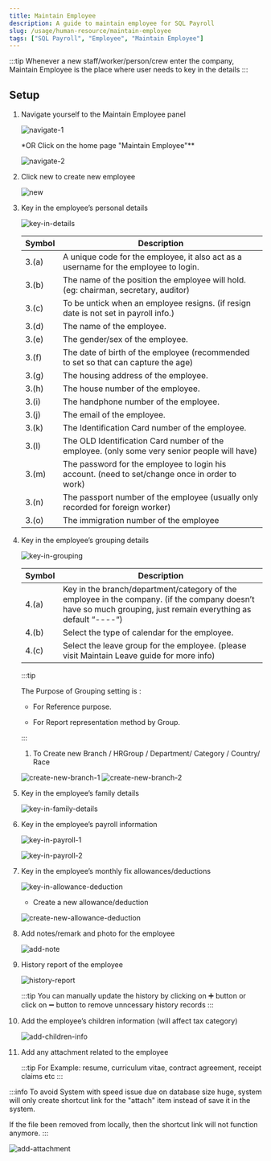 ```yaml
---
title: Maintain Employee
description: A guide to maintain employee for SQL Payroll
slug: /usage/human-resource/maintain-employee
tags: ["SQL Payroll", "Employee", "Maintain Employee"]
---
```


:::tip
Whenever a new staff/worker/person/crew enter the company, Maintain Employee is the place where user needs to key in the details
:::

## Setup

1. Navigate yourself to the Maintain Employee panel

   ![navigate-1](../../../static/img/usage/human-resource/maintain-employee/navigate-1.png)

   \*OR Click on the home page "Maintain Employee"\*\*

   ![navigate-2](../../../static/img/usage/human-resource/maintain-employee/navigate-2.png)

2. Click new to create new employee

   ![new](../../../static/img/usage/human-resource/maintain-employee/new.png)

3. Key in the employee’s personal details

   ![key-in-details](../../../static/img/usage/human-resource/maintain-employee/key-in-details.png)

   | Symbol | Description                                                                                    |
   | ------ | ---------------------------------------------------------------------------------------------- |
   | 3.(a)  | A unique code for the employee, it also act as a username for the employee to login.           |
   | 3.(b)  | The name of the position the employee will hold. (eg: chairman, secretary, auditor)            |
   | 3.(c)  | To be untick when an employee resigns. (if resign date is not set in payroll info.)            |
   | 3.(d)  | The name of the employee.                                                                      |
   | 3.(e)  | The gender/sex of the employee.                                                                |
   | 3.(f)  | The date of birth of the employee (recommended to set so that can capture the age)             |
   | 3.(g)  | The housing address of the employee.                                                           |
   | 3.(h)  | The house number of the employee.                                                              |
   | 3.(i)  | The handphone number of the employee.                                                          |
   | 3.(j)  | The email of the employee.                                                                     |
   | 3.(k)  | The Identification Card number of the employee.                                                |
   | 3.(l)  | The OLD Identification Card number of the employee. (only some very senior people will have)   |
   | 3.(m)  | The password for the employee to login his account. (need to set/change once in order to work) |
   | 3.(n)  | The passport number of the employee (usually only recorded for foreign worker)                 |
   | 3.(o)  | The immigration number of the employee                                                         |

4. Key in the employee’s grouping details

   ![key-in-grouping](../../../static/img/usage/human-resource/maintain-employee/key-in-grouping.png)

   | Symbol | Description                                                                                                                                                    |
   | ------ | -------------------------------------------------------------------------------------------------------------------------------------------------------------- |
   | 4.(a)  | Key in the branch/department/category of the employee in the company. (if the company doesn’t have so much grouping, just remain everything as default “----“) |
   | 4.(b)  | Select the type of calendar for the employee.                                                                                                                  |
   | 4.(c)  | Select the leave group for the employee. (please visit Maintain Leave guide for more info)                                                                     |

   :::tip

   The Purpose of Grouping setting is :

   - For Reference purpose.

   - For Report representation method by Group.

   :::

   1. To Create new Branch / HRGroup / Department/ Category / Country/ Race

   ![create-new-branch-1](../../../static/img/usage/human-resource/maintain-employee/create-new-branch-1.png)
   ![create-new-branch-2](../../../static/img/usage/human-resource/maintain-employee/create-new-branch-2.png)

5. Key in the employee’s family details

   ![key-in-family-details](../../../static/img/usage/human-resource/maintain-employee/key-in-family-details.png)

6. Key in the employee’s payroll information

   ![key-in-payroll-1](../../../static/img/usage/human-resource/maintain-employee/key-in-payroll-1.png)

   ![key-in-payroll-2](../../../static/img/usage/human-resource/maintain-employee/key-in-payroll-2.png)

7. Key in the employee’s monthly fix allowances/deductions

   ![key-in-allowance-deduction](../../../static/img/usage/human-resource/maintain-employee/key-in-allowance-deduction.png)

   - Create a new allowance/deduction

   ![create-new-allowance-deduction](../../../static/img/usage/human-resource/maintain-employee/create-new-allowance-deduction.png)

8. Add notes/remark and photo for the employee

   ![add-note](../../../static/img/usage/human-resource/maintain-employee/add-note.png)

9. History report of the employee

   ![history-report](../../../static/img/usage/human-resource/maintain-employee/history-report.png)

   :::tip
   You can manually update the history by clicking on ➕ button or click on ➖ button to remove unncessary history records
   :::

10. Add the employee’s children information (will affect tax category)

    ![add-children-info](../../../static/img/usage/human-resource/maintain-employee/add-children-info.png)

11. Add any attachment related to the employee

    :::tip
    For Example: resume, curriculum vitae, contract agreement, receipt claims etc
    :::

   :::info
   To avoid System with speed issue due on database size huge, system will only create shortcut link for the "attach" item instead of save it in the system.

   If the file been removed from locally, then the shortcut link will not function anymore.
   :::

   ![add-attachment](../../../static/img/usage/human-resource/maintain-employee/add-attachment.png)
